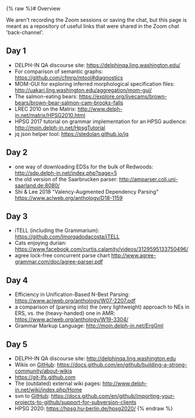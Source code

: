 {% raw %}# Overview

We aren't recording the Zoom sessions or saving the chat, but this page
is meant as a repository of useful links that were shared in the Zoom
chat 'back-channel'.

## Day 1

- DELPH-IN QA discourse site: <https://delphinqa.ling.washington.edu/>
- For comparison of semantic graphs:
<https://github.com/cfmrp/mtool#diagnostics>
- MOM-GUI for exploring inferred morphological specification files:
<http://uakari.ling.washington.edu/aggregation/mom-gui/>
- The salmon-eating bears:
<https://explore.org/livecams/brown-bears/brown-bear-salmon-cam-brooks-falls>
- LREC 2010 on the Matrix:
<http://www.delph-in.net/matrix/HPSG2010.html>
- HPSG 2017 tutorial on grammar implementation for an HPSG audience:
<http://moin.delph-in.net/HpsgTutorial>
- jq json helper tool: <https://stedolan.github.io/jq>

## Day 2

- one way of downloading EDSs for the bulk of Redwoods:
<http://sdp.delph-in.net/index.php?page=5>
- the old version of the Saarbrucken parser:
<http://amparser.coli.uni-saarland.de:8080/>
- Shi & Lee 2018 "Valency-Augmented Dependency Parsing"
<https://www.aclweb.org/anthology/D18-1159>

## Day 3

- iTELL (including the Grammarium):
<https://github.com/lmorgadodacosta/iTELL>
- Cats enjoying durian:
<https://www.facebook.com/curtis.calamity/videos/3129595133750496/>
- agree lock-free concurrent parse chart
<http://www.agree-grammar.com/doc/agree-parser.pdf>

## Day 4

- Efficiency in Unification-Based N-Best Parsing:
<https://www.aclweb.org/anthology/W07-2207.pdf>
- a comparison of (parsing into) the (very lightweight) approach to
NEs in ERS, vs. the (heavy-handed) one in AMR:
<https://www.aclweb.org/anthology/W19-3304/>
- Grammar Markup Language: <http://moin.delph-in.net/ErgGml>

## Day 5

- DELPH-IN QA discourse site: <http://delphinqa.ling.washington.edu>
- Wikis on [GitHub](/GitHub):
<https://docs.github.com/en/github/building-a-strong-community/about-wikis>
- <https://git-lfs.github.com>
- The (outdated) external wiki pages:
<http://www.delph-in.net/wiki/index.php/Home>
- svn to [GitHub](/GitHub):
<https://docs.github.com/en/github/importing-your-projects-to-github/support-for-subversion-clients>
- HPSG 2020: <https://hpsg.hu-berlin.de/hpsg2020/>
{% endraw %}